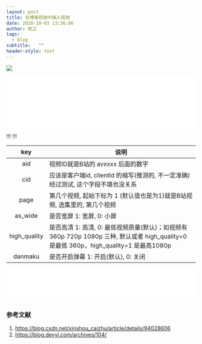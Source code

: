 ```yaml
---
layout: post
title: 在博客视频中插入视频
date: 2020-10-03 13:36:00
author: 牧之
tags: 
  - blog
subtitle:   ""
header-style: text
---
```



![](https://gitee.com/drawream/img/raw/master/img/20201114135110.png)

<iframe id="spkj" src="//player.bilibili.com/player.html?aid=96559196&bvid=BV177411f7Vf&cid=196240643&page=1&high_quality=1&danmaku=0" scrolling="no" border="0" frameborder="no" framespacing="0" allowfullscreen="true" width=100%> </iframe>
!!!
<script type="text/javascript">  
document.getElementById("spkj").style.height=document.getElementById("spkj").scrollWidth*0.76+"px";
</script>
!!!

|key	|说明|
|:----:|--|
|aid|	视频ID就是B站的 avxxxx 后面的数字|
|cid|	应该是客户端id, clientId 的缩写(推测的, 不一定准确)经过测试, 这个字段不填也没关系|
|page|	第几个视频, 起始下标为 1 (默认值也是为1)就是B站视频, 选集里的, 第几个视频|
|as_wide|	是否宽屏 1: 宽屏, 0: 小屏|
|high_quality|	是否高清 1: 高清, 0: 最低视频质量(默认)；如视频有 360p 720p 1080p 三种, 默认或者 high_quality=0 是最低 360p，high_quality=1 是最高1080p|
|danmaku|	是否开启弹幕 1: 开启(默认), 0: 关闭|


<iframe frameborder="no" border="0" marginwidth="0" marginheight="0" width="100%" height=86 src="//music.163.com/outchain/player?type=2&id=1476239407&auto=1&height=66"></iframe>

### 参考文献
1. https://blog.csdn.net/xinshou_caizhu/article/details/94028606
2. https://blog.devyi.com/archives/104/